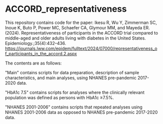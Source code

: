 # ACCORD_representativeness

This repository contains code for the paper: Ikesu R, Wu Y, Zimmerman SC, Inoue K, Buto P, Power MC, Schaefer CA, Glymour MM, and Mayeda ER.(2024). Representativeness of participants in the ACCORD trial compared to middle-aged and older adults living with diabetes in the United States. Epidemiology.;35(4):432–436.
https://journals.lww.com/epidem/fulltext/2024/07000/representativeness_of_participants_in_the_accord.2.aspx

The contents are as follows:

"Main" contains scripts for data preparation, description of sample characteristics, and main analyses, using NHANES pre-pandemic 2017-2020 data.

"HbA1c 7.5" contains scripts for analyses where the clinically relevant population was defined as persons with HbA1c ≥7.5%.

"NHANES 2001-2006" contains scripts that repeated analyses using NHANES 2001-2006 data as opposed to NHANES pre-pandemic 2017-2020 data.
